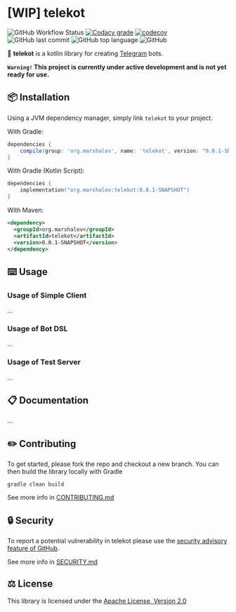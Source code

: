 # [WIP] telekot

![GitHub Workflow Status](https://img.shields.io/github/workflow/status/Amper/telekot/CI)
[![Codacy grade](https://img.shields.io/codacy/grade/004e390276064f9b9c2ae374dbf4ae40)](https://app.codacy.com/manual/__3/telekot?utm_source=github.com&utm_medium=referral&utm_content=Amper/telekot&utm_campaign=Badge_Grade_Settings)
[![codecov](https://img.shields.io/codecov/c/github/Amper/telekot)](https://codecov.io/gh/Amper/telekot)
![GitHub last commit](https://img.shields.io/github/last-commit/Amper/telekot)
![GitHub top language](https://img.shields.io/github/languages/top/Amper/telekot)
![GitHub](https://img.shields.io/github/license/Amper/telekot)

🤖 **telekot** is a kotlin library for creating [Telegram](https://telegram.org) bots.

**`Warning!` This project is currently under active development and is not yet ready for use.**

## 📦 Installation

Using a JVM dependency manager, simply link `telekot` to your project.

With Gradle:

```groovy
dependencies {
    compile(group: 'org.marshalov', name: 'telekot', version: "0.0.1-SNAPSHOT")
}
```

With Gradle (Kotlin Script):

```kotlin
dependencies {
    implementation("org.marshalov:telekot:0.0.1-SNAPSHOT")
}
```

With Maven:
```xml
<dependency>
  <groupId>org.marshalov</groupId>
  <artifactId>telekot</artifactId>
  <version>0.0.1-SNAPSHOT</version>
</dependency>
```

## ⌨️ Usage

### Usage of Simple Client

...

### Usage of Bot DSL

...

### Usage of Test Server

...

## 📋 Documentation

...

## ✏️ Contributing

To get started, please fork the repo and checkout a new branch. 
You can then build the library locally with Gradle

```shell script
gradle clean build
```

See more info in [CONTRIBUTING.md](CONTRIBUTING.md)

## 🔒 Security

To report a potential vulnerability in telekot please use the [security advisory feature of GitHub](https://github.com/Amper/telekot/security/advisories).

See more info in [SECURITY.md](SECURITY.md)

## ⚖️ License

This library is licensed under the [Apache License, Version 2.0](LICENSE)
